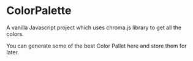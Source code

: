 # ColorPalette
A vanilla Javascript project which uses chroma.js library to get all the colors.

You can generate some of the best Color Pallet here and store them for later.
